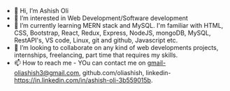 - 👋 Hi, I’m Ashish Oli
- 👀 I’m interested in Web Development/Software development
- 🌱 I’m currently learning MERN stack and MySQL. I'm familiar with HTML, CSS, Bootstrap, React, Redux, Express, NodeJS, mongoDB, MySQL, RestAPI's, VS code, Linux, git and github, Javascript etc.
- 💞️ I’m looking to collaborate on any kind of web developments projects, internships, freelancing, part time that requires my skills.
- 📫 How to reach me - YOu can contact me on gmail-oliashish3@gmail.com, github.com/oliashish, linkedin-https://in.linkedin.com/in/ashish-oli-3b559015b.


